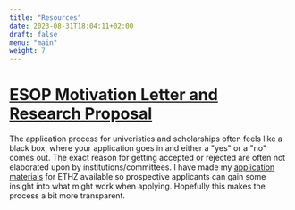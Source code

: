 ```yaml
---
title: "Resources"
date: 2023-08-31T18:04:11+02:00
draft: false 
menu: "main"
weight: 7
---
```

# [ESOP Motivation Letter and Research Proposal](/my-website/files/eth_esop_material.pdf)
The application process for univeristies and scholarships often feels like a black box, where your application goes in and either a "yes" or a "no" comes out. The exact reason for getting accepted or rejected are often not elaborated upon by institutions/committees. I have made my [application materials](/my-website/files/eth_esop_material.pdf) for ETHZ available so prospective applicants can gain some insight into what might work when applying. Hopefully this makes the process a bit more transparent. 
